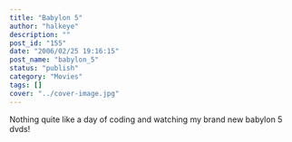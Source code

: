 ```yaml
---
title: "Babylon 5"
author: "halkeye"
description: ""
post_id: "155"
date: "2006/02/25 19:16:15"
post_name: "babylon_5"
status: "publish"
category: "Movies"
tags: []
cover: "../cover-image.jpg"
---
```


Nothing quite like a day of coding and watching my brand new babylon 5 dvds!